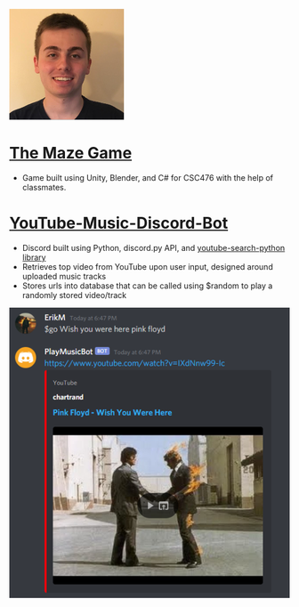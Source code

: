 ![](/Images/ErikMichael.PNG)




# [The Maze Game](https://play.unity.com/mg/other/the-maze-game)
* Game built using Unity, Blender, and C# for CSC476 with the help of classmates.




# [YouTube-Music-Discord-Bot](https://github.com/ErikM14/Music-Discord-Bot)
* Discord built using Python, discord.py API, and [youtube-search-python library](https://github.com/alexmercerind/youtube-search-python)
* Retrieves top video from YouTube upon user input, designed around uploaded music tracks
* Stores urls into database that can be called using $random to play a randomly stored video/track

![](/Images/DiscordBotSearch.PNG)
